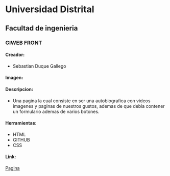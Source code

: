 
# Universidad Distrital
## Facultad de ingenieria
### GIWEB FRONT 

#### Creador:
   * Sebastian Duque Gallego
#### Imagen:

#### Descripcion:
  * Una pagina la cual consiste en ser una autobiografica con videos imagenes y paginas de nuestros gustos, ademas de que debia contener un formulario ademas de varios botones.
  
 #### Herramientas:
  * HTML
  * GITHUB
  * CSS
 
#### Link:
[Pagina](https://sebasdu98.github.io/Laboratorio-2/ "Web") 
